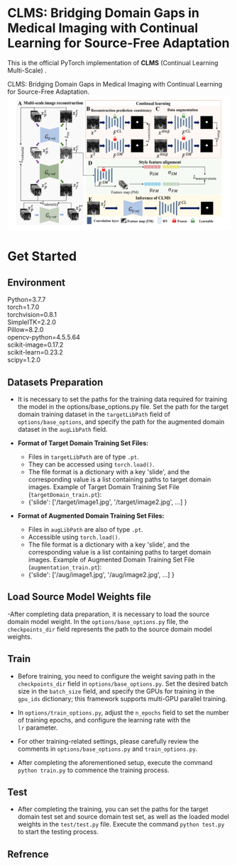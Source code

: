 #  CLMS: Bridging Domain Gaps in Medical Imaging with Continual Learning for Source-Free Adaptation

This is the official PyTorch implementation of **CLMS** (Continual Learning Multi-Scale) .

CLMS: Bridging Domain Gaps in Medical Imaging with Continual Learning for Source-Free Adaptation.
![framework.png](figure1.png)

# Get Started

## Environment
Python=3.7.7  
torch=1.7.0  
torchvision=0.8.1  
SimpleITK=2.2.0  
Pillow=8.2.0  
opencv-python=4.5.5.64  
scikit-image=0.17.2  
scikit-learn=0.23.2  
scipy=1.2.0  

## Datasets Preparation

 - It is necessary to set the paths for the training data required for training the model in the options/base_options.py file. Set the path for the target domain training dataset in the `targetLibPath` field of `options/base_options`, and specify the path for the augmented domain dataset in the `augLibPath` field.
 -  **Format of Target Domain Training Set Files:**
    
    -   Files in `targetLibPath` are of type `.pt`.
    -   They can be accessed using `torch.load()`.
    -   The file format is a dictionary with a key 'slide', and the corresponding value is a list containing paths to target domain images. Example of Target Domain Training Set File (`targetDomain_train.pt`):
    -   {'slide': ['/target/image1.jpg', '/target/image2.jpg', ...] }

 -  **Format of Augmented Domain Training Set Files:**
    
    -   Files in `augLibPath` are also of type `.pt`.
    -   Accessible using `torch.load()`.
    -  The file format is a dictionary with a key 'slide', and the corresponding value is a list containing paths to target domain images. Example of Augmented Domain Training Set File (`augmentation_train.pt`):
    -   {'slide': ['/aug/image1.jpg', '/aug/image2.jpg', ...] }

   
## Load Source Model Weights file
-After completing data preparation, it is necessary to load the source domain model weight. In the `options/base_options.py` file, the `checkpoints_dir` field represents the path to the source domain model weights.

## Train

 - Before training, you need to configure the weight saving path in the
   `checkpoints_dir` field in `options/base_options.py`. Set the desired
   batch size in the `batch_size` field, and specify the GPUs for
   training in the `gpu_ids` dictionary; this framework supports
   multi-GPU parallel training.
   
 - In `options/train_options.py`, adjust the `n_epochs` field to set the
   number of training epochs, and configure the learning rate with the  
   `lr` parameter.
 - For other training-related settings, please carefully review the   
   comments in `options/base_options.py` and `train_options.py`.
   
 - After completing the aforementioned setup, execute the command `python train.py` to commence the training process.

## Test
- After completing the training, you can set the paths for the target domain test set and source domain test set, as well as the loaded model weights in the `test/test.py` file. Execute the command `python test.py` to start the testing process.

## Refrence

